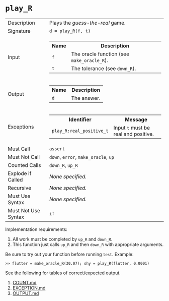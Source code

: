 
# `play_R`

<table><tr><td>Description</td><td>Plays the <em>guess-the-real</em> game.</td></tr><tr><td>Signature</td><td><code>d&nbsp;=&nbsp;play_R(f,&nbsp;t)</code></td></tr><tr><td>Input</td><td><table><tr><th>Name</th><th>Description</th></tr><tr><td><code>f</code></td><td>The oracle function (see <code>make_oracle_R</code>).</td></tr><tr><td><code>t</code></td><td>The tolerance (see <code>down_R</code>).</td></tr></table></td></tr><tr><td>Output</td><td><table><tr><th>Name</th><th>Description</th></tr><tr><td><code>d</code></td><td>The answer.</td></tr></table></td></tr><tr><td>Exceptions</td><td><table><tr><th>Identifier</th><th>Message</th></tr><tr><td><code>play_R:real_positive_t</code></td><td>Input <code>t</code> must be real and positive.</td></tr></table></td></tr><tr><td>Must Call</td><td><code>assert</code></td></tr><tr><td>Must Not Call</td><td><code>down</code>, <code>error</code>, <code>make_oracle</code>, <code>up</code></td></tr><tr><td>Counted Calls</td><td><code>down_R</code>, <code>up_R</code></td></tr><tr><td>Explode if Called</td><td><em>None specified.</em></td></tr><tr><td>Recursive</td><td><em>None specified.</em></td></tr><tr><td>Must Use Syntax</td><td><em>None specified.</em></td></tr><tr><td>Must Not Use Syntax</td><td><code>if</code></td></tr></table>

Implementation requirements:

1. All work must be completed by `up_R` and `down_R`.
1. This function just calls `up_R` and then `down_R` with appropriate arguments.

Be sure to try out your function before running `test`. Example:

```
>> flutter = make_oracle_R(30.07); shy = play_R(flutter, 0.0001)
```

See the following for tables of correct/expected output.

1. [COUNT.md](COUNT.md)
1. [EXCEPTION.md](EXCEPTION.md)
1. [OUTPUT.md](OUTPUT.md)


